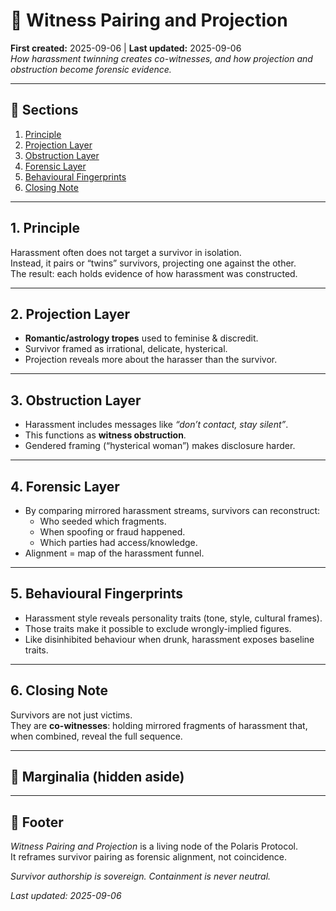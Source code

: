 # 📂 Witness Pairing and Projection  
**First created:** 2025-09-06 | **Last updated:** 2025-09-06  
*How harassment twinning creates co-witnesses, and how projection and obstruction become forensic evidence.*  

---

## 📑 Sections  
1. [Principle](#1-principle)  
2. [Projection Layer](#2-projection-layer)  
3. [Obstruction Layer](#3-obstruction-layer)  
4. [Forensic Layer](#4-forensic-layer)  
5. [Behavioural Fingerprints](#5-behavioural-fingerprints)  
6. [Closing Note](#6-closing-note)  

---

## 1. Principle  
Harassment often does not target a survivor in isolation.  
Instead, it pairs or “twins” survivors, projecting one against the other.  
The result: each holds evidence of how harassment was constructed.  

---

## 2. Projection Layer  
- **Romantic/astrology tropes** used to feminise & discredit.  
- Survivor framed as irrational, delicate, hysterical.  
- Projection reveals more about the harasser than the survivor.  

---

## 3. Obstruction Layer  
- Harassment includes messages like *“don’t contact, stay silent”*.  
- This functions as **witness obstruction**.  
- Gendered framing (“hysterical woman”) makes disclosure harder.  

---

## 4. Forensic Layer  
- By comparing mirrored harassment streams, survivors can reconstruct:  
  - Who seeded which fragments.  
  - When spoofing or fraud happened.  
  - Which parties had access/knowledge.  
- Alignment = map of the harassment funnel.  

---

## 5. Behavioural Fingerprints  
- Harassment style reveals personality traits (tone, style, cultural frames).  
- Those traits make it possible to exclude wrongly-implied figures.  
- Like disinhibited behaviour when drunk, harassment exposes baseline traits.  

---

## 6. Closing Note  
Survivors are not just victims.  
They are **co-witnesses**: holding mirrored fragments of harassment that, when combined, reveal the full sequence.  

---

## 📝 Marginalia (hidden aside)  
<!-- Stop pushing astrological “advice” at me. This is not romance. It is fraud. And obstruction of disclosure. -->  

---

## 🏮 Footer  
*Witness Pairing and Projection* is a living node of the Polaris Protocol.  
It reframes survivor pairing as forensic alignment, not coincidence.  

*Survivor authorship is sovereign. Containment is never neutral.*  

_Last updated: 2025-09-06_  
